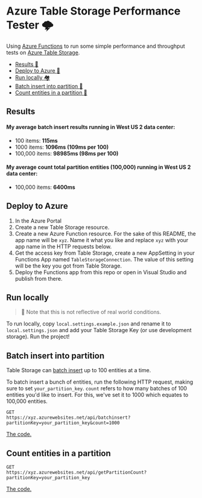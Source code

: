 # Azure Table Storage Performance Tester :cloud_with_lightning:

Using [Azure Functions](https://docs.microsoft.com/en-us/azure/azure-functions/) to run some simple performance and throughput tests on [Azure Table Storage](https://docs.microsoft.com/en-us/azure/cosmos-db/table-storage-how-to-use-dotnet).

- [Results :tada:](#results)
- [Deploy to Azure :runner:](#deploy-to-azure)
- [Run locally :houses:](#run-locally)
- [Batch insert into partition :incoming_envelope:](#batch-insert-into-partition)
- [Count entities in a partition :1234:](#count-entities-in-a-partition)

## Results

#### My average batch insert results running in West US 2 data center:

- 100 items: **115ms**
- 1000 items: **1096ms (109ms per 100)**
- 100,000 items: **98985ms (98ms per 100)**

#### My average count total partition entities (100,000) running in West US 2 data center:

- 100,000 items: **6400ms**

## Deploy to Azure

1. In the Azure Portal
2. Create a new Table Storage resource.
3. Create a new Azure Function resource. For the sake of this README, the app name will be `xyz`. Name it what you like and replace `xyz` with your app name in the HTTP requests below.
4. Get the access key from Table Storage, create a new AppSetting in your Functions App named `TableStorageConnection`. The value of this setting will be the key you got from Table Storage.
5. Deploy the Functions app from this repo or open in Visual Studio and publish from there.

## Run locally

> :information_desk_person: Note that this is not reflective of real world conditions.

To run locally, copy `local.settings.example.json` and rename it to `local.settings.json` and add your Table Storage Key (or use development storage). Run the project!

## Batch insert into partition

Table Storage can [batch insert](https://docs.microsoft.com/en-us/azure/cosmos-db/table-storage-how-to-use-dotnet#insert-a-batch-of-entities) up to 100 entities at a time.

To batch insert a bunch of entities, run the following HTTP request, making sure to set `your_partition_key`. `count` refers to how many batches of 100 entities you'd like to insert. For this, we've set it to 1000 which equates to 100,000 entities.

```
GET
https://xyz.azurewebsites.net/api/batchinsert?partitionKey=your_partition_key&count=1000
```

[The code.](TableStoragePerformanceTester/TableStorage.cs#L41-L74)

## Count entities in a partition

```
GET
https://xyz.azurewebsites.net/api/getPartitionCount?partitionKey=your_partition_key
```

[The code.](TableStoragePerformanceTester/TableStorage.cs#L17-L39)
